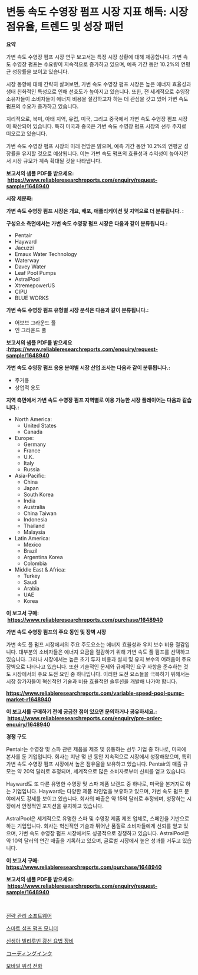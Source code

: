 <p><h1>변동 속도 수영장 펌프 시장 지표 해독: 시장 점유율, 트렌드 및 성장 패턴</h1></p><p><strong>요약</strong></p>
<p><p>가변 속도 수영장 펌프 시장 연구 보고서는 특정 시장 상황에 대해 제공합니다. 가변 속도 수영장 펌프는 수요량이 지속적으로 증가하고 있으며, 예측 기간 동안 10.2%의 연평균 성장률을 보이고 있습니다.</p><p>시장 동향에 대해 간략히 살펴보면, 가변 속도 수영장 펌프 시장은 높은 에너지 효율성과 생태 친화적인 특성으로 인해 선호도가 높아지고 있습니다. 또한, 전 세계적으로 수영장 소유자들이 소비자들이 에너지 비용을 절감하고자 하는 데 관심을 갖고 있어 가변 속도 펌프의 수요가 증가하고 있습니다.</p><p>지리적으로, 북미, 아태 지역, 유럽, 미국, 그리고 중국에서 가변 속도 수영장 펌프 시장이 확산되어 있습니다. 특히 미국과 중국은 가변 속도 수영장 펌프 시장의 선두 주자로 떠오르고 있습니다.</p><p>가변 속도 수영장 펌프 시장의 미래 전망은 밝으며, 예측 기간 동안 10.2%의 연평균 성장률을 유지할 것으로 예상됩니다. 이는 가변 속도 펌프의 효율성과 수익성이 높아지면서 시장 규모가 계속 확대될 것을 나타냅니다.</p></p>
<p><strong>보고서의 샘플 PDF를 받으세요: &nbsp;<a href="https://www.reliableresearchreports.com/enquiry/request-sample/1648940">https://www.reliableresearchreports.com/enquiry/request-sample/1648940</a></strong></p>
<p><strong>시장 세분화:</strong></p>
<p><strong> 가변 속도 수영장 펌프 시장은 개요, 배포, 애플리케이션 및 지역으로 더 분류됩니다. :</strong></p>
<p><strong>구성요소 측면에서는 가변 속도 수영장 펌프 시장은 다음과 같이 분류됩니다.:</strong></p>
<p><ul><li>Pentair</li><li>Hayward</li><li>Jacuzzi</li><li>Emaux Water Technology</li><li>Waterway</li><li>Davey Water</li><li>Leaf Pool Pumps</li><li>AstralPool</li><li>XtremepowerUS</li><li>CIPU</li><li>BLUE WORKS</li></ul></p>
<p><strong> 가변 속도 수영장 펌프 유형별 시장 분석은 다음과 같이 분류됩니다.:</strong></p>
<p><ul><li>어보브 그라운드 풀</li><li>인 그라운드 풀</li></ul></p>
<p><strong>보고서의 샘플 PDF를 받으세요 :<a href="https://www.reliableresearchreports.com/enquiry/request-sample/1648940">https://www.reliableresearchreports.com/enquiry/request-sample/1648940</a></strong></p>
<p><strong> 가변 속도 수영장 펌프 응용 분야별 시장 산업 조사는 다음과 같이 분류됩니다.:</strong></p>
<p><ul><li>주거용</li><li>상업적 용도</li></ul></p>
<p><strong>지역 측면에서 가변 속도 수영장 펌프 지역별로 이용 가능한 시장 플레이어는 다음과 같습니다.:</strong></p>
<p><ul>
    <li>
        North America:
        <ul>
            <li>United States</li>
            <li>Canada</li>
        </ul>
    </li>
    <li>
        Europe:
        <ul>
            <li>Germany</li>
            <li>France</li>
            <li>U.K.</li>
            <li>Italy</li>
            <li>Russia</li>
        </ul>
    </li>
    <li>
        Asia-Pacific:
        <ul>
            <li>China</li>
            <li>Japan</li>
            <li>South Korea</li>
            <li>India</li>
            <li>Australia</li>
            <li>China Taiwan</li>
            <li>Indonesia</li>
            <li>Thailand</li>
            <li>Malaysia</li>
        </ul>
    </li>
    <li>
        Latin America:
        <ul>
            <li>Mexico</li>
            <li>Brazil</li>
            <li>Argentina Korea</li>
            <li>Colombia</li>
        </ul>
    </li>
    <li>
        Middle East & Africa:
        <ul>
            <li>Turkey</li>
            <li>Saudi</li>
            <li>Arabia</li>
            <li>UAE</li>
            <li>Korea</li>
        </ul>
    </li>
    </ul></p>
<p><strong>이 보고서 구매: &nbsp;<a href="https://www.reliableresearchreports.com/purchase/1648940">https://www.reliableresearchreports.com/purchase/1648940</a></strong></p>
<p><strong>가변 속도 수영장 펌프의 주요 동인 및 장벽 시장</strong></p>
<p><p>가변 속도 풀 펌프 시장에서의 주요 주도요소는 에너지 효율성과 유지 보수 비용 절감입니다. 대부분의 소비자들은 에너지 요금을 절감하기 위해 가변 속도 풀 펌프를 선택하고 있습니다. 그러나 시장에서는 높은 초기 투자 비용과 설치 및 유지 보수의 어려움이 주요 장벽으로 나타나고 있습니다. 또한 기술적인 문제와 규제적인 요구 사항을 준수하는 것도 시장에서의 주요 도전 요인 중 하나입니다. 이러한 도전 요소들을 극복하기 위해서는 시장 참가자들이 혁신적인 기술과 비용 효율적인 솔루션을 개발해 나가야 합니다.</p></p>
<p><strong><a href="https://www.reliableresearchreports.com/variable-speed-pool-pump-market-r1648940">https://www.reliableresearchreports.com/variable-speed-pool-pump-market-r1648940</a></strong></p>
<p><strong>이 보고서를 구매하기 전에 궁금한 점이 있으면 문의하거나 공유하세요.: &nbsp;<a href="https://www.reliableresearchreports.com/enquiry/pre-order-enquiry/1648940">https://www.reliableresearchreports.com/enquiry/pre-order-enquiry/1648940</a></strong></p>
<p><strong>경쟁 구도</strong></p>
<p><p>Pentair는 수영장 및 스파 관련 제품을 제조 및 유통하는 선두 기업 중 하나로, 미국에 본사를 둔 기업입니다. 회사는 지난 몇 년 동안 지속적으로 시장에서 성장해왔으며, 특히 가변 속도 수영장 펌프 시장에서 높은 점유율을 보유하고 있습니다. Pentair의 매출 규모는 약 20억 달러로 추정되며, 세계적으로 많은 소비자로부터 신뢰를 얻고 있습니다.</p><p>Hayward도 또 다른 유명한 수영장 및 스파 제품 브랜드 중 하나로, 미국을 본거지로 하는 기업입니다. Hayward는 다양한 제품 라인업을 보유하고 있으며, 가변 속도 펌프 분야에서도 강세를 보이고 있습니다. 회사의 매출은 약 15억 달러로 추정되며, 성장하는 시장에서 안정적인 포지션을 유지하고 있습니다.</p><p>AstralPool은 세계적으로 유명한 스파 및 수영장 제품 제조 업체로, 스페인을 기반으로 하는 기업입니다. 회사는 혁신적인 기술과 뛰어난 품질로 소비자들에게 신뢰를 얻고 있으며, 가변 속도 수영장 펌프 시장에서도 성공적으로 경쟁하고 있습니다. AstralPool은 약 10억 달러의 연간 매출을 기록하고 있으며, 글로벌 시장에서 높은 성과를 거두고 있습니다.</p></p>
<p><strong>이 보고서 구매: &nbsp; <a href="https://www.reliableresearchreports.com/purchase/1648940">https://www.reliableresearchreports.com/purchase/1648940</a></strong></p>
<p><strong>보고서의 샘플 PDF를 받으세요: &nbsp;<a href="https://www.reliableresearchreports.com/enquiry/request-sample/1648940">https://www.reliableresearchreports.com/enquiry/request-sample/1648940</a></strong><strong></strong></p>
<p>&nbsp;</p>
<p><p><a href="https://medium.com/@ishacian.georges/%EC%A0%84%EB%9E%B5-%EA%B4%80%EB%A6%AC-%EC%86%8C%ED%94%84%ED%8A%B8%EC%9B%A8%EC%96%B4-%EC%8B%9C%EC%9E%A5-%EA%B7%9C%EB%AA%A8%EB%8A%94-%EA%B8%80%EB%A1%9C%EB%B2%8C-%EC%82%B0%EC%97%85%EC%97%90%EC%84%9C-%EC%B5%9C%EC%A0%81%EC%9D%98-%EB%A7%88%EC%BC%80%ED%8C%85-%EC%B1%84%EB%84%90%EC%9D%84-%EB%B3%B4%EC%97%AC%EC%A4%8D%EB%8B%88%EB%8B%A4-8eecddfacdea">전략 관리 소프트웨어</a></p><p><a href="https://github.com/vsn7qpua81q/Market-Research-Report-List-1/blob/main/156118128400.md">스마트 섬프 펌프 모니터</a></p><p><a href="https://github.com/trmesnao7959541/Market-Research-Report-List-1/blob/main/693090628399.md">신생아 빌리루빈 광선 요법 장비</a></p><p><a href="https://github.com/adcxff01450218/Market-Research-Report-List-1/blob/main/426161831000.md">コーディングインク</a></p><p><a href="https://medium.com/@bobbyreitenberg879562023/%ED%9C%B4%EB%8C%80%EC%9A%A9-%EC%9C%84%EC%84%B1-%ED%9C%B4%EB%8C%80%EC%A0%84%ED%99%94-%EC%8B%9C%EC%9E%A5-%EB%B6%84%EC%84%9D-%EA%B8%80%EB%A1%9C%EB%B2%8C-%EC%82%B0%EC%97%85-%EC%A0%84%EB%A7%9D-%EB%B0%8F-%EC%98%88%EC%B8%A1-2024%EB%85%84%EB%B6%80%ED%84%B0-2031%EB%85%84%EA%B9%8C%EC%A7%80-a8a1acb64149">모바일 위성 전화</a></p></p>